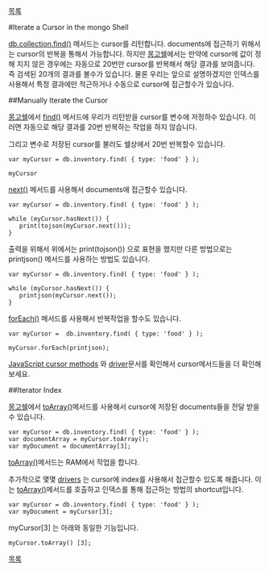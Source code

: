 [목록](https://github.com/yuby/mongodb-ko)



#Iterate a Cursor in the mongo Shell

[db.collection.find()]() 메서드는 cursor를 리턴합니다. documents에 접근하기 위해서는 cursor의 반복을 통해서 가능합니다. 하지만 [몽고쉘]()에서는 만약에 cursor에 값이 정해 지지 않은 경우에는 자동으로 20번만 cursor를 반복해서 해당 결과를 보여줍니다. 즉 검색된 20개의 결과를 볼수가 있습니다. 물론 우리는 앞으로 설명하겠지만 인덱스를 사용해서 특정 결과에만 적근하거나 수동으로 cursor에 접근할수가 있습니다.

##Manually Iterate the Cursor

[몽고쉘]()에서 [find()]() 메서드에 우리가 리턴받을 cursor를 변수에 저정하수 있습니다. 이러면 자동으로 해당 결과를 20번 반복하는 작업을 하지 않습니다.

그리고 변수로 저장된 cursor를 불러도 쉘상에서 20번 반복할수 있습니다.

```
var myCursor = db.inventory.find( { type: 'food' } );

myCursor
```

[next()]() 메서드를 사용해서 documents에 접근할수 있습니다.

```
var myCursor = db.inventory.find( { type: 'food' } );

while (myCursor.hasNext()) {
   print(tojson(myCursor.next()));
}
```
출력을 위해서 위에서는 print(tojson()) 으로 표현을 했지만 다른 방법으로는 printjson() 메서드를 사용하는 방법도 있습니다.

```
var myCursor = db.inventory.find( { type: 'food' } );

while (myCursor.hasNext()) {
   printjson(myCursor.next());
}
```
[forEach()]() 메서드를 사용해서 반복작업을 할수도 있습니다.

```
var myCursor =  db.inventory.find( { type: 'food' } );

myCursor.forEach(printjson);
```

[JavaScript cursor methods]() 와 [driver]()문서를 확인해서 cursor메서드들을 더 확인해보세요.


##Iterator Index

[몽고쉘]()에서 [toArray()]()메서드를 사용해서 cursor에 저장된 documents들을 전달 받을수 있습니다.

```
var myCursor = db.inventory.find( { type: 'food' } );
var documentArray = myCursor.toArray();
var myDocument = documentArray[3];
```
[toArray()]()메서드는 RAM에서 작업을 합니다.

추가적으로 몇몇 [drivers]() 는 cursor에 index를 사용해서 접근할수 있도록 해줍니다. 이는 [toArray()]()메서드를 호출하고 인덱스를 통해 접근하는 방법의 shortcut입니다.

```
var myCursor = db.inventory.find( { type: 'food' } );
var myDocument = myCursor[3];
```

myCursor[3] 는 아래와 동일한 기능입니다.

```
myCursor.toArray() [3];
```



[목록](https://github.com/yuby/mongodb-ko)
